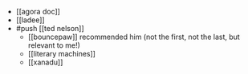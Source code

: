 - [[agora doc]]
- [[ladee]]
- #push [[ted nelson]]
  - [[bouncepaw]] recommended him (not the first, not the last, but relevant to me!)
  - [[literary machines]]
  - [[xanadu]]

